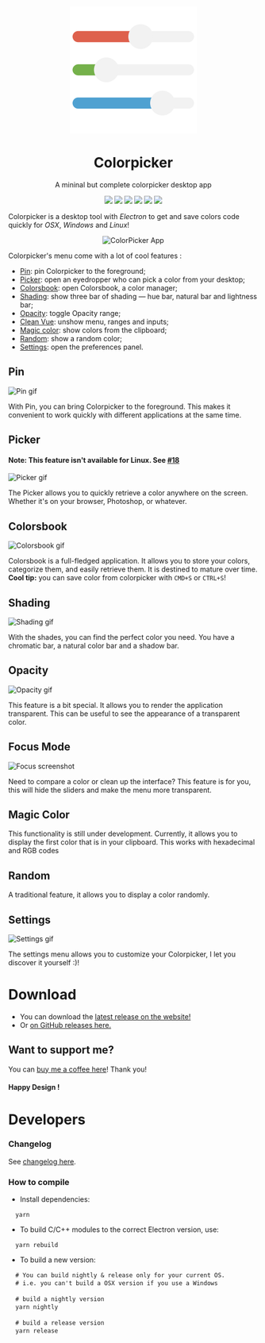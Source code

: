 <p align="center">
  <a href="https://crea-th.at/p/colorpicker">
    <img src="assets/icon.png" width="256" height="256" alt="ColorPicker icon" />
  </a>
  <h1 align="center">Colorpicker</h1>
  <p align="center">A mininal but complete colorpicker desktop app</p>
  <p align="center">
    <img src="https://img.shields.io/github/downloads/toinane/colorpicker/total.svg?style=flat-square">
    <img src="https://img.shields.io/github/downloads/toinane/colorpicker/latest/total.svg?style=flat-square">
    <img src="https://img.shields.io/circleci/project/github/Toinane/colorpicker.svg?style=flat-square">
    <img src="https://img.shields.io/github/release/toinane/colorpicker.svg?style=flat-square">
    <img src="https://img.shields.io/github/release-date/Toinane/colorpicker.svg?style=flat-square">
    <img src="https://img.shields.io/david/toinane/colorpicker.svg?style=flat-square">
  </p>
</p>

Colorpicker is a desktop tool with *Electron* to get and save colors code quickly for *OSX*, *Windows* and *Linux*!

<p align="center">
  <img src="https://github.com/Toinane/colorpicker-website/blob/master/gifs/colorpicker.gif?raw=true"  alt="ColorPicker App" />
</p>

Colorpicker's menu come with a lot of cool features :

- [Pin](#pin): pin Colorpicker to the foreground;
- [Picker](#picker): open an eyedropper who can pick a color from your desktop;
- [Colorsbook](#colorsbook): open Colorsbook, a color manager;
- [Shading](#shading): show three bar of shading — hue bar, natural bar and lightness bar;
- [Opacity](#opacity): toggle Opacity range;
- [Clean Vue](#clean-vue): unshow menu, ranges and inputs;
- [Magic color](#magic-color): show colors from the clipboard;
- [Random](#random): show a random color;
- [Settings](#settings): open the preferences panel.

## Pin
![Pin gif](https://github.com/Toinane/colorpicker-website/blob/master/gifs/pin.gif?raw=true)

With Pin, you can bring Colorpicker to the foreground. This makes it convenient to work quickly with different applications at the same time.

## Picker
#### Note: This feature isn't available for Linux. See [#18](https://github.com/Toinane/colorpicker/issues/18)
![Picker gif](https://github.com/Toinane/colorpicker-website/blob/master/gifs/picker.gif?raw=true)

The Picker allows you to quickly retrieve a color anywhere on the screen. Whether it's on your browser, Photoshop, or whatever.

## Colorsbook
![Colorsbook gif](https://github.com/Toinane/colorpicker-website/blob/master/gifs/colorsbook.gif?raw=true)

Colorsbook is a full-fledged application. It allows you to store your colors, categorize them, and easily retrieve them. It is destined to mature over time.
**Cool tip:** you can save color from colorpicker with ```CMD+S``` or ```CTRL+S```! 

## Shading
![Shading gif](https://github.com/Toinane/colorpicker-website/blob/master/gifs/shades.gif?raw=true)

With the shades, you can find the perfect color you need. You have a chromatic bar, a natural color bar and a shadow bar.

## Opacity
![Opacity gif](https://github.com/Toinane/colorpicker-website/blob/master/gifs/opacity.gif?raw=true)

This feature is a bit special. It allows you to render the application transparent. This can be useful to see the appearance of a transparent color.

## Focus Mode
![Focus screenshot](https://github.com/Toinane/colorpicker-website/blob/master/gifs/focus.png?raw=true)

Need to compare a color or clean up the interface? This feature is for you, this will hide the sliders and make the menu more transparent.

## Magic Color
This functionality is still under development. Currently, it allows you to display the first color that is in your clipboard. This works with hexadecimal and RGB codes

## Random
A traditional feature, it allows you to display a color randomly.

## Settings
![Settings gif](https://github.com/Toinane/colorpicker-website/blob/master/gifs/settings.gif?raw=true)

The settings menu allows you to customize your Colorpicker, I let you discover it yourself :)!

# Download
- You can download the [latest release on the website!](https://colorpicker.crea-th.at)
- Or [on GitHub releases here.](https://github.com/Toinane/colorpicker/releases)

## Want to support me?

You can [buy me a coffee here](https://toinane.itch.io/colorpicker)! Thank you!

#### **Happy Design !**

# Developers

### Changelog
See [changelog here](changelog.md).

### How to compile
- Install dependencies:
```shell
  yarn
```

- To build C/C++ modules to the correct Electron version, use:
```shell
  yarn rebuild
```

- To build a new version:
```shell
  # You can build nightly & release only for your current OS.
  # i.e. you can't build a OSX version if you use a Windows  

  # build a nightly version
  yarn nightly

  # build a release version
  yarn release
```

